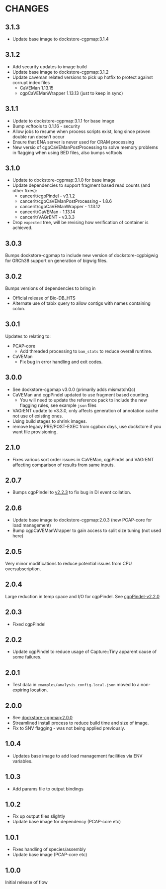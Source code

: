 # CHANGES

## 3.1.3

* Update base image to dockstore-cgpmap:3.1.4

## 3.1.2

* Add security updates to image build
* Update base image to dockstore-cgpmap:3.1.2
* Update caveman related versions to pick up hotfix to protect against corrupt index files
  * CaVEMan 1.13.15
  * cgpCaVEManWrapper 1.13.13 (just to keep in sync)

## 3.1.1

* Update to dockstore-cgpmap:3.1.1 for base image
* Bump vcftools to 0.1.16 - security
* Allow jobs to resume when process scripts exist, long since proven double run doesn't occur
* Ensure that ENA server is never used for CRAM processing
* New versio of cgpCaVEManPostProcessing to solve memory problems in flagging when using BED files, also bumps vcftools

## 3.1.0

* Update to dockstore-cgpmap:3.1.0 for base image
* Update dependencies to support fragment based read counts (and other fixes):
  * cancerit/cgpPindel - v3.1.2
  * cancerit/cgpCaVEManPostProcessing - 1.8.6
  * cancerit/cgpCaVEManWrapper - 1.13.12
  * cancerit/CaVEMan - 1.13.14
  * cancerit/VAGrENT - v3.3.3
* Drop `expected` tree, will be revising how verification of container is achieved.

## 3.0.3

Bumps dockstore-cgpmap to include new version of dockstore-cgpbigwig for GRCh38
support on generation of bigwig files.

## 3.0.2

Bumps versions of dependencies to bring in

* Official release of Bio-DB_HTS
* Alternate use of tabix query to allow contigs with names containing colon.

## 3.0.1

Updates to relating to:

* PCAP-core
  * Add threaded processing to `bam_stats` to reduce overall runtime.
* CaVEMan
  * Fix bug in error handling and exit codes.

## 3.0.0

* See dockstore-cgpmap v3.0.0 (primarily adds mismatchQc)
* CaVEMan and cgpPindel updated to use fragment based counting.
  * You will need to update the reference pack to include the new flagging rules, see example `json`
  files
* VAGrENT update to v3.3.0, only affects generation of annotation cache not use of existing ones.
* Using build stages to shrink images.
* remove legacy PRE/POST-EXEC from cgpbox days, use dockstore if you want file provisioning.

## 2.1.0

* Fixes various sort order issues in CaVEMan, cgpPindel and VAGrENT affecting
comparison of results from same inputs.

## 2.0.7

* Bumps cgpPindel to [v2.2.3](https://github.com/cancerit/cgpPindel/releases/tag/v2.2.3) to fix bug in DI event collation.

## 2.0.6

* Update base image to dockstore-cgpmap:2.0.3 (new PCAP-core for load management)
* Bump cgpCaVEManWrapper to gain access to split size tuning (not used here)

## 2.0.5

Very minor modifications to reduce potential issues from CPU oversubscription.

## 2.0.4

Large reduction in temp space and I/O for cgpPindel.  See [cgpPindel-v2.2.0](https://github.com/cancerit/cgpPindel/releases/tag/v2.2.0)

## 2.0.3

* Fixed cgpPindel

## 2.0.2

* Update cgpPindel to reduce usage of Capture::Tiny apparent cause of some failures.

## 2.0.1

* Test data in `examples/analysis_config.local.json` moved to a non-expiring location.

## 2.0.0

* See [dockstore-cgpmap:2.0.0](https://github.com/cancerit/dockstore-cgpmap/releases/tag/2.0.0)
* Streamlined install process to reduce build time and size of image.
* Fix to SNV flagging - was not being applied previously.

## 1.0.4

* Updates base image to add load management facilities via ENV variables.

## 1.0.3

* Add params file to output bindings

## 1.0.2

* Fix up output files slightly
* Update base image for dependency (PCAP-core etc)

## 1.0.1

* Fixes handling of species/assembly
* Update base image (PCAP-core etc)

## 1.0.0

Initial release of flow
